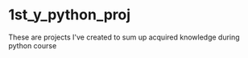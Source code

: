 # 1st_y_python_proj
These are projects I've created to sum up acquired knowledge during python course 
